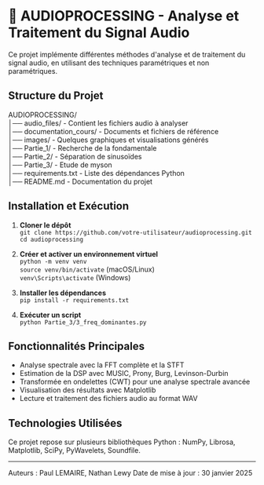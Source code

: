 # 🎵 AUDIOPROCESSING - Analyse et Traitement du Signal Audio

Ce projet implémente différentes méthodes d'analyse et de traitement du signal audio, en utilisant des techniques paramétriques et non paramétriques.

## Structure du Projet

AUDIOPROCESSING/   
│── audio_files/ - Contient les fichiers audio à analyser  
│── documentation_cours/ - Documents et fichiers de référence  
│── images/ - Quelques graphiques et visualisations générés  
│── Partie_1/ - Recherche de la fondamentale  
│── Partie_2/ - Séparation de sinusoïdes    
│── Partie_3/ - Etude de myson  
│── requirements.txt - Liste des dépendances Python  
│── README.md - Documentation du projet  

## Installation et Exécution

1. **Cloner le dépôt**  
   `git clone https://github.com/votre-utilisateur/audioprocessing.git`  
   `cd audioprocessing`  

2. **Créer et activer un environnement virtuel**  
   `python -m venv venv`  
   `source venv/bin/activate` (macOS/Linux)  
   `venv\Scripts\activate` (Windows)  

3. **Installer les dépendances**  
   `pip install -r requirements.txt`  

4. **Exécuter un script**  
   `python Partie_3/3_freq_dominantes.py`  

## Fonctionnalités Principales

- Analyse spectrale avec la FFT complète et la STFT  
- Estimation de la DSP avec MUSIC, Prony, Burg, Levinson-Durbin
- Transformée en ondelettes (CWT) pour une analyse spectrale avancée  
- Visualisation des résultats avec Matplotlib  
- Lecture et traitement des fichiers audio au format WAV  

## Technologies Utilisées

Ce projet repose sur plusieurs bibliothèques Python : NumPy, Librosa, Matplotlib, SciPy, PyWavelets, Soundfile.

---

Auteurs : Paul LEMAIRE, Nathan Lewy 
Date de mise à jour : 30 janvier 2025  
